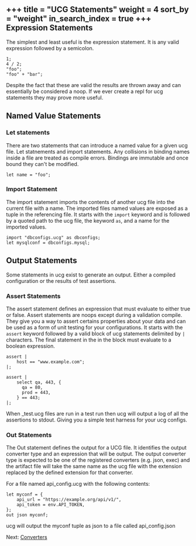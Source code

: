 +++
title = "UCG Statements"
weight = 4
sort_by = "weight"
in_search_index = true
+++
Expression Statements
-------

The simplest and least useful is the expression statement. It is any valid expression 
followed by a semicolon.

```
1;
4 / 2;
"foo";
"foo" + "bar";
```

Despite the fact that these are valid the results are thrown away and can essentially 
be considered a noop. If we ever create a repl for ucg statements they may prove more 
useful.

Named Value Statements
--------

### Let statements

There are two statements that can introduce a named value for a given ucg file. Let 
statnements and import statements. Any collisions in binding names inside a file are 
treated as compile errors. Bindings are immutable and once bound they can't be 
modified.

```
let name = "foo";
```

### Import Statement

The import statement imports the contents of another ucg file into the current file 
with a name. The imported files named values are exposed as a tuple in the referencing 
file. It starts with the `import` keyword and is followed by a quoted path to the ucg 
file, the keyword `as`, and a name for the imported values.

```
import "dbconfigs.ucg" as dbconfigs;
let mysqlconf = dbconfigs.mysql;
```

Output Statements
-----------

Some statements in ucg exist to generate an output. Either a compiled configuration or the results of test assertions.

### Assert Statements

The assert statement defines an expression that must evaluate to either true or false. 
Assert statements are noops except during a validation compile. They give you a way to 
assert certains properties about your data and can be used as a form of unit testing 
for your configurations. It starts with the `assert` keyword followed by a valid block 
of ucg statements delimited by `|` characters. The final statement in the in the block 
must evaluate to a boolean expression.

```
assert |
    host == "www.example.com";
|;

assert |
    select qa, 443, {
      qa = 80,
      prod = 443,
    } == 443;
|;
```

When _test.ucg files are run in a test run then ucg will output a log of all the assertions to stdout. Giving you a simple test harness for your ucg configs.

### Out Statements

The Out statement defines the output for a UCG file. It identifies the output 
converter type and an expression that will be output. The output converter type is 
expected to be one of the registered converters (e.g. json, exec) and the artifact 
file will take the same name as the ucg file with the extension replaced by the 
defined extension for that converter.

For a file named api_config.ucg with the following contents:

```
let myconf = {
    api_url = "https://example.org/api/v1/",
    api_token = env.API_TOKEN,
};
out json myconf;
```

ucg will output the myconf tuple as json to a file called api_config.json

Next: <a href="/reference/converters">Converters</a>